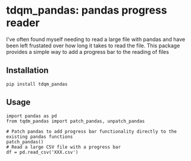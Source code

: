 # tdqm_pandas: pandas progress reader

I've often found myself needing to read a large file with pandas and have been left frustated over 
how long it takes to read the file. This package provides a simple way to add a progress bar to the reading of files

## Installation

```
pip install tdqm_pandas
```
## Usage

```
import pandas as pd
from tqdm_pandas import patch_pandas, unpatch_pandas 

# Patch pandas to add progress bar functionality directly to the existing pandas functions
patch_pandas()
# Read a large CSV file with a progress bar
df = pd.read_csv('XXX.csv')
```

